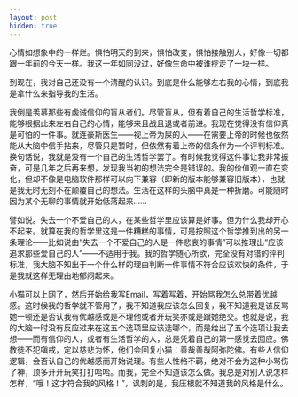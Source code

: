 ```yaml
---
layout: post
hidden: true
---
```

心情如想象中的一样烂。惧怕明天的到来，惧怕改变，惧怕接触别人，好像一切都跟一年前的今天一样。我这一年如同没过，好像生命中被谁挖走了一块一样。

到现在，我对自己还没有一个清醒的认识。到底是什么能够左右我的心情，到底我是拿什么来指导我的生活。

我倒是羡慕那些有虔诚信仰的盲从者们。尽管盲从，但有着自己的生活哲学标准，能够根据此来左右自己的心情，能够来且战且退或者前进。我现在觉得没有信仰真是可怕的一件事。就连豪斯医生——视上帝为屎的人——在需要上帝的时候也依然能从大脑中信手拈来，尽管只是暂时，但依然有着上帝的信条作为一个评判标准。换句话说，我就是没有一个自己的生活哲学罢了。有时候我觉得这件事让我非常振奋，可是几年之后再来想，发现我当初的想法完全是错误的。我的价值观一直在变化，但却不像是电脑软件那样可以向下兼容（即新的版本能够兼容旧版本），也就是我无时无刻不在颠覆自己的想法。生活在这样的头脑中真是一种折磨。可能随时因为某个无聊的事情就开始低落起来……

譬如说。失去一个不爱自己的人，在某些哲学里应该算是好事。但为什么我却开心不起来。就算在我的哲学里这是一件糟糕的事情，可是按照这个哲学推到出的另一条理论——比如说由“失去一个不爱自己的人是一件悲哀的事情”可以推理出“应该追求那些爱自己的人”——不适用于我。我的哲学随心所欲，完全没有对错的评判标准，我大脑不知出于一个什么样的理由判断一件事情不符合应该欢快的条件，于是我就这样无理由地郁闷起来。

小猫可以上网了，然后开始给我写Email，写着写着，开始骂我怎么总带着优越感。这时候我的哲学就不管用了，我不知道我应该怎么回复，我不知道我是该反骂她一顿还是否认我有优越感或是不理他或者开玩笑亦或是跟她绝交。也就是说，我的大脑一时没有反应过来在这五个选项里应该选哪个，而是给出了五个选项让我去想——而有信仰的人，或者有生活哲学的人，总是凭着自己的第一感觉去回应。佛教徒不犯嗔戒，定以慈悲为怀，他们会回复小猫：善哉善哉阿弥陀佛。有些人信仰逻辑，会否认自己的优越感而开始说理。有些人性格不羁，绝对不会为这种小骂伤了神，顶多开开玩笑打打哈哈。而我，完全不知道该怎么做。我总是对别人说怎样怎样，“哦！这才符合我的风格！”，讽刺的是，我压根就不知道我的风格是什么。